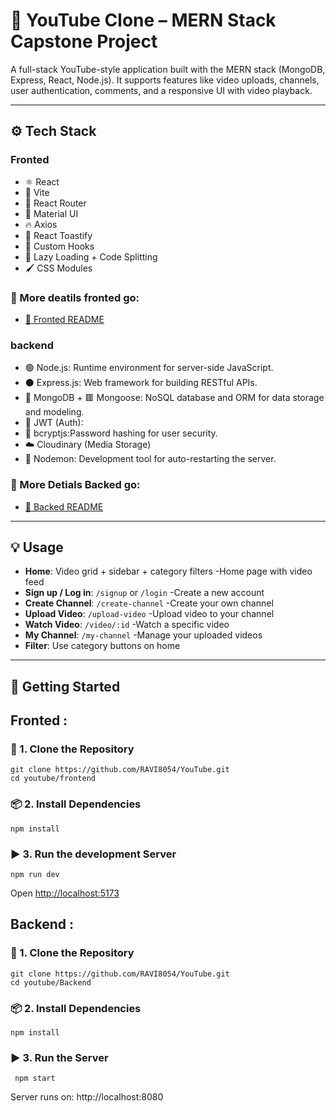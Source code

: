 ﻿# 🎥 YouTube Clone – MERN Stack Capstone Project
A full-stack YouTube-style application built with the MERN stack (MongoDB, Express, React, Node.js). It supports features like video uploads, channels, user authentication, comments, and a responsive UI with video playback.

---

## ⚙️ Tech Stack
### Fronted
 - ⚛️ React
 - 🚀 Vite
 - 🔄 React Router
 - 🎨 Material UI
 - 🔥 Axios
 - 💬 React Toastify
 - 🎯 Custom Hooks
 - 🧠 Lazy Loading + Code Splitting
 - 🖌️ CSS Modules

### 📌 More deatils fronted go:
  - [🔗  Fronted README](https://github.com/RAVI8054/YouTube/blob/main/Fronted/README.md)


### backend
 - 🟢 Node.js: Runtime environment for server-side JavaScript.
 - ⚫ Express.js: Web framework for building RESTful APIs.
 - 🍃 MongoDB + 🟥 Mongoose: NoSQL database and ORM for data storage and modeling.
 - 🔐 JWT (Auth):
 - 🔑 bcryptjs:Password hashing for user security.
 - ☁️ Cloudinary (Media Storage)
 - 🔁 Nodemon: Development tool for auto-restarting the server.

### 📌 More Detials Backed go:
 - [🔗   Backed README](https://github.com/RAVI8054/YouTube/blob/main/Backend/README.md)

---

## 💡 Usage

- **Home**: Video grid + sidebar + category filters
 -Home page with video feed
- **Sign up / Log in**: `/signup` or `/login`
 -Create a new account         
- **Create Channel**: `/create-channel` 
 -Create your own channel  
- **Upload Video**: `/upload-video` 
 -Upload video to your channel
- **Watch Video**: `/video/:id`
 -Watch a specific video  
- **My Channel**: `/my-channel`
 -Manage your uploaded videos
- **Filter**: Use category buttons on home

---

## 🚀 Getting Started
##  Fronted :

### 🔽 1. Clone the Repository
```
git clone https://github.com/RAVI8054/YouTube.git
cd youtube/frontend

```
### 📦 2. Install Dependencies
```
npm install
```

 ### ▶️ 3. Run the development  Server
```
npm run dev
```
Open [http://localhost:5173](http://localhost:5173)

## Backend :

### 🔽 1. Clone the Repository

```
git clone https://github.com/RAVI8054/YouTube.git
cd youtube/Backend
```
### 📦 2. Install Dependencies
```
npm install
```
 ### ▶️ 3. Run the Server
 ```
  npm start
  ```
  Server runs on: http://localhost:8080

 ```





